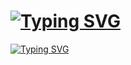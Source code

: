 
 <h1 align="left"><a href="https://git.io/typing-svg"><img src="https://readme-typing-svg.demolab.com?font=Fira+Code&pause=6000&color=FA7070&width=500&lines=30+Days+_+30+Javascript+Projects" alt="Typing SVG" /></a></h1>

 <a href="https://git.io/typing-svg"><img src="https://readme-typing-svg.demolab.com?font=Fira+Code&pause=2000&color=557C55&width=500&lines=Day+1+_+WeatherApp+Project" alt="Typing SVG" /></a>
